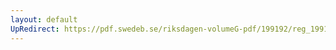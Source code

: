 ```yaml
---
layout: default
UpRedirect: https://pdf.swedeb.se/riksdagen-volumeG-pdf/199192/reg_199192_AU/reg_199192_AU_0003.pdf
---
```

